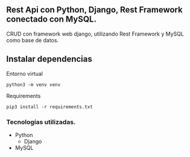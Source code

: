 ## Rest Api con Python, Django, Rest Framework conectado con MySQL.

CRUD con framework web django, utilizando Rest Framework y MySQL como base de datos.

## Instalar dependencias

Entorno virtual

```
python3 -m venv venv
```

Requirements

```
pip3 install -r requirements.txt
```

### Tecnologías utilizadas.

- Python
  - Django
- MySQL
